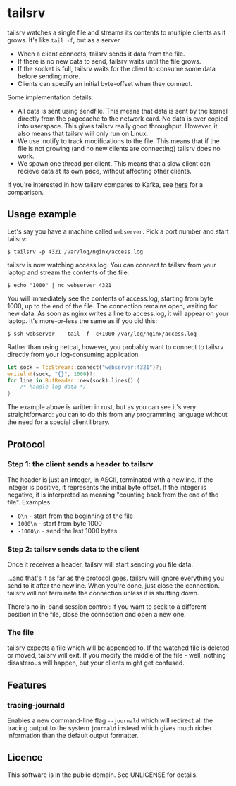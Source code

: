 # tailsrv

tailsrv watches a single file and streams its contents to multiple clients as it grows.
It's like `tail -f`, but as a server.

* When a client connects, tailsrv sends it data from the file.
* If there is no new data to send, tailsrv waits until the file grows.
* If the socket is full, tailsrv waits for the client to consume some data before sending more.
* Clients can specify an initial byte-offset when they connect.

Some implementation details:

* All data is sent using sendfile.  This means that data is sent by the kernel
  directly from the pagecache to the network card.  No data is ever copied
  into userspace.  This gives tailsrv really good throughput.  However,
  it also means that tailsrv will only run on Linux.
* We use inotify to track modifications to the file.  This means that if the
  file is not growing (and no new clients are connecting) tailsrv does no work.
* We spawn one thread per client.  This means that a slow client can recieve
  data at its own pace, without affecting other clients.

If you're interested in how tailsrv compares to Kafka, see [here](vs_kafka.md)
for a comparison.


## Usage example

Let's say you have a machine called `webserver`.  Pick a port number and
start tailsrv:

```console
$ tailsrv -p 4321 /var/log/nginx/access.log
```

tailsrv is now watching access.log.  You can connect to tailsrv from your
laptop and stream the contents of the file:

```console
$ echo "1000" | nc webserver 4321
```

You will immediately see the contents of access.log, starting from byte 1000,
up to the end of the file.  The connection remains open, waiting for new data.
As soon as nginx writes a line to access.log, it will appear on your laptop.
It's more-or-less the same as if you did this:

```console
$ ssh webserver -- tail -f -c+1000 /var/log/nginx/access.log
```

Rather than using netcat, however, you probably want to connect to tailsrv
directly from your log-consuming application.

```rust
let sock = TcpStream::connect("webserver:4321")?;
writeln!(sock, "{}", 1000)?;
for line in BufReader::new(sock).lines() {
    /* handle log data */
}
```

The example above is written in rust, but as you can see it's very
straightforward: you can to do this from any programming language without
the need for a special client library.


## Protocol

### Step 1: the client sends a header to tailsrv

The header is just an integer, in ASCII, terminated with a newline.  If the
integer is positive, it represents the initial byte offset.  If the integer
is negative, it is interpreted as meaning "counting back from the end of
the file".  Examples:

* `0\n` - start from the beginning of the file
* `1000\n` - start from byte 1000
* `-1000\n` - send the last 1000 bytes

### Step 2: tailsrv sends data to the client

Once it receives a header, tailsrv will start sending you file data.

...and that's it as far as the protocol goes.
tailsrv will ignore everything you send to it after the newline.
When you're done, just close the connection.
tailsrv will not terminate the connection unless it is shutting down.

There's no in-band session control: if you want to seek to a different
position in the file, close the connection and open a new one.

### The file

tailsrv expects a file which will be appended to.  If the watched file is
deleted or moved, tailsrv will exit.  If you modify the middle of the file -
well, nothing disasterous will happen, but your clients might get confused.

## Features

### tracing-journald

Enables a new command-line flag `--journald` which will redirect all the tracing
output to the system `journald` instead which gives much richer information than
the default output formatter.

## Licence

This software is in the public domain.  See UNLICENSE for details.
